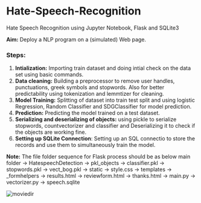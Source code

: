 # Hate-Speech-Recognition
Hate Speech Recognition using Jupyter Notebook, Flask and SQLite3

**Aim:** Deploy a NLP program on a (simulated) Web page.

### Steps: 
1. **Intialization:** Importing train dataset and doing intial check on the data set using basic commands.
2. **Data cleaning:** Building a preprocessor to remove user handles, punctuations, greek symbols and stopwords. Also for better predictability using tokenization and lemmtizer for cleaning. 
3. **Model Training:** Splitting of dataset into train test split and using logistic Regression, Random Classifier and SDGClassifier for model prediction.
4. **Prediction:** Predicting the model trained on a test dataset.
5. **Serializing and deserializing of objects:** using pickle to serialize stopwords, countvectorizer and classifier and Deserializing it to check if the objects are working fine.
6. **Setting up SQLite Connection**: Setting up an SQL connectio to store the records and use them to simultaneously train the model.


**Note:** The file folder sequence for Flask process should be as below
main folder -> HatespeechDetection
              -> pkl_objects
                 -> classifier.pkl
                 -> stopwords.pkl
                 -> vect_bog.pkl
              -> static
                 -> style.css 
              -> templates
                 -> _formhelpers
                 -> results.html
                 -> reviewform.html
                 -> thanks.html
              -> main.py
              -> vectorizer.py
              -> speech.sqlite

  ![moviedir](https://github.com/user-attachments/assets/4cae2ec6-eb0e-45c5-ba17-c9ae09568407)

